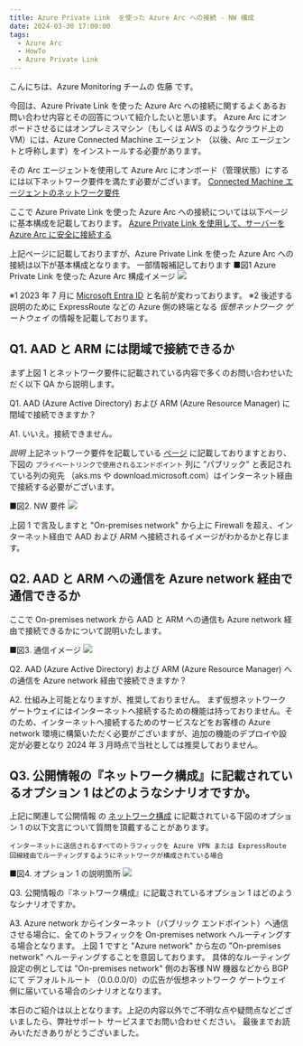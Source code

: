 ```yaml
---
title: Azure Private Link  を使った Azure Arc への接続 - NW 構成
date: 2024-03-30 17:00:00
tags:
  - Azure Arc
  - HowTo
  - Azure Private Link
---
```


<!-- more -->
こんにちは、Azure Monitoring チームの 佐藤 です。

今回は、Azure Private Link を使った Azure Arc への接続に関するよくあるお問い合わせ内容とその回答について紹介したいと思います。
Azure Arc にオンボードさせるにはオンプレミスマシン（もしくは AWS のようなクラウド上の VM）には、Azure Connected Machine エージェント （以後、Arc エージェントと呼称します）をインストールする必要があります。

その Arc エージェントを使用して Azure Arc にオンボード（管理状態）にするには以下ネットワーク要件を満たす必要がございます。
[Connected Machine エージェントのネットワーク要件](https://learn.microsoft.com/ja-jp/azure/azure-arc/servers/network-requirements?tabs=azure-cloud)

ここで Azure Private Link を使った Azure Arc への接続については以下ページに基本構成を記載しております。
[Azure Private Link を使用して、サーバーを Azure Arc に安全に接続する](https://learn.microsoft.com/ja-jp/azure/azure-arc/servers/private-link-security)

上記ページに記載しておりますが、Azure Private Link を使った Azure Arc への接続は以下が基本構成となります。
一部情報補記しております
■図1 Azure Private Link を使った Azure Arc 構成イメージ
![](SCVMM_reregisterVM/01.png)

※1 2023 年 7 月に [Microsoft Entra ID](https://news.microsoft.com/ja-jp/2023/07/12/230712-azure-ad-is-becoming-microsoft-entra-id/) と名前が変わっております。
※2 後述する説明のために ExpressRoute などの Azure 側の終端となる *仮想ネットワーク ゲートウェイ* の情報を記載しております。


## Q1. AAD と ARM には閉域で接続できるか
まず上図 1 とネットワーク要件に記載されている内容で多くのお問い合わせいただく以下 QA から説明します。

Q1. 
AAD (Azure Active Directory) および ARM (Azure Resource Manager) に閉域で接続できますか？

A1. 
いいえ。接続できません。

*説明*
上記ネットワーク要件を記載している [ページ](https://learn.microsoft.com/ja-jp/azure/azure-arc/servers/network-requirements?tabs=azure-cloud#urls) に記載しておりますとおり、下図の `プライベートリンクで使用されるエンドポイント` 列に ”パブリック” と表記されている列の宛先 （aks.ms や download.microsoft.com）はインターネット経由で接続する必要がございます。

■図2. NW 要件
![](SCVMM_reregisterVM/02.png)

上図 1 で言及しますと "On-premises network" から上に Firewall を超え、インターネット経由で AAD および ARM へ接続されるイメージがわかるかと存じます。


## Q2. AAD と ARM への通信を Azure network 経由で通信できるか
ここで On-premises network から AAD と ARM への通信も Azure network 経由で接続できるかについて説明いたします。

■図3.  通信イメージ
![](SCVMM_reregisterVM/03.png)

Q2. 
AAD (Azure Active Directory) および ARM (Azure Resource Manager) への通信を Azure network 経由で接続できますか？

A2. 
仕組み上可能となりますが、推奨しておりません。
まず仮想ネットワーク ゲートウェイにはインターネットへ接続するための機能は持っておりません。そのため、インターネットへ接続するためのサービスなどをお客様の Azure network 環境に構築いただく必要がございますが、追加の機能のデプロイや設定が必要となり 2024 年 3 月時点で当社としては推奨しておりません。


## Q3.  公開情報の『ネットワーク構成』に記載されているオプション 1 はどのようなシナリオですか。
上記に関連して公開情報 の [ネットワーク構成](https://learn.microsoft.com/ja-jp/azure/azure-arc/servers/private-link-security#network-configuration)
に記載されている下図のオプション 1 の以下文言について質問を頂戴することがあります。

```
インターネットに送信されるすべてのトラフィックを Azure VPN または ExpressRoute 回線経由でルーティングするようにネットワークが構成されている場合
```

■図4. オプション 1 の説明箇所
![](SCVMM_reregisterVM/04.png)


Q3. 
公開情報の『ネットワーク構成』に記載されているオプション 1 はどのようなシナリオですか。

A3.
Azure network からインターネット（パブリック エンドポイント）へ通信させる場合に、全てのトラフィックを On-premises network へルーティングする場合となります。
上図 1 ですと "Azure network" から左の  "On-premises network" へルーティングすることを意図しております。
具体的なルーティング設定の例としては "On-premises network" 側のお客様 NW 機器などから BGP にて デフォルトルート （0.0.0.0/0）の広告が仮想ネットワーク ゲートウェイ側に届いている場合のシナリオとなります。


本日のご紹介は以上となります。上記の内容以外でご不明な点や疑問点などございましたら、弊社サポート サービスまでお問い合わせください。
最後までお読みいただきありがとうございました。

